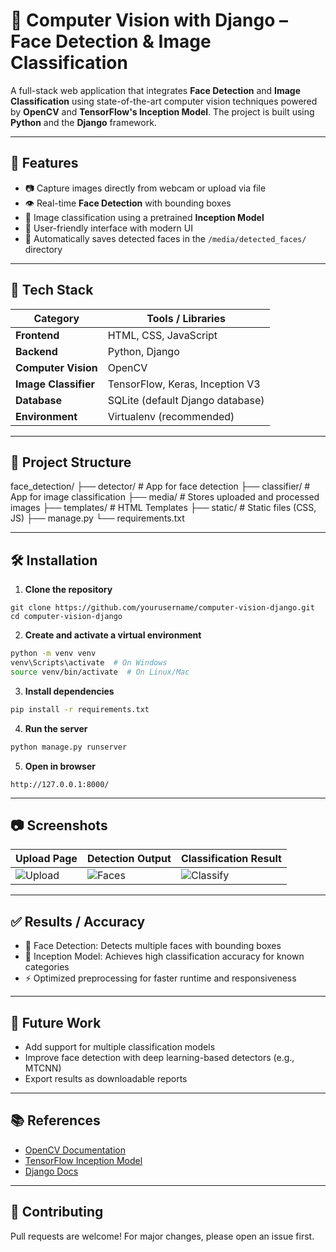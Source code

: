 # 🧠 Computer Vision with Django – Face Detection & Image Classification

A full-stack web application that integrates **Face Detection** and **Image Classification** using state-of-the-art computer vision techniques powered by **OpenCV** and **TensorFlow's Inception Model**. The project is built using **Python** and the **Django** framework.

---

## 🚀 Features

- 📷 Capture images directly from webcam or upload via file
- 👁️ Real-time **Face Detection** with bounding boxes
- 🧩 Image classification using a pretrained **Inception Model**
- 📂 User-friendly interface with modern UI
- 💾 Automatically saves detected faces in the `/media/detected_faces/` directory

---

## 📸 Tech Stack

| Category           | Tools / Libraries                         |
|--------------------|--------------------------------------------|
| **Frontend**       | HTML, CSS, JavaScript                      |
| **Backend**        | Python, Django                             |
| **Computer Vision**| OpenCV                                     |
| **Image Classifier**| TensorFlow, Keras, Inception V3           |
| **Database**       | SQLite (default Django database)           |
| **Environment**    | Virtualenv (recommended)                   |

---

## 📁 Project Structure


face\_detection/
├── detector/              # App for face detection
├── classifier/            # App for image classification
├── media/                 # Stores uploaded and processed images
├── templates/             # HTML Templates
├── static/                # Static files (CSS, JS)
├── manage.py
└── requirements.txt



---

## 🛠️ Installation

1. **Clone the repository**

```
git clone https://github.com/yourusername/computer-vision-django.git
cd computer-vision-django
````

2. **Create and activate a virtual environment**

```bash
python -m venv venv
venv\Scripts\activate  # On Windows
source venv/bin/activate  # On Linux/Mac
```

3. **Install dependencies**

```bash
pip install -r requirements.txt
```

4. **Run the server**

```bash
python manage.py runserver
```

5. **Open in browser**

```
http://127.0.0.1:8000/
```

---

## 📷 Screenshots

| Upload Page                       | Detection Output                   | Classification Result                 |
| --------------------------------- | ---------------------------------- | ------------------------------------- |
| ![Upload](screenshots/upload.png) | ![Faces](screenshots/detected.png) | ![Classify](screenshots/classify.png) |

---

## ✅ Results / Accuracy

* 👥 Face Detection: Detects multiple faces with bounding boxes
* 🧠 Inception Model: Achieves high classification accuracy for known categories
* ⚡ Optimized preprocessing for faster runtime and responsiveness

---

## 📌 Future Work

* Add support for multiple classification models
* Improve face detection with deep learning-based detectors (e.g., MTCNN)
* Export results as downloadable reports

---

## 📚 References

* [OpenCV Documentation](https://docs.opencv.org/)
* [TensorFlow Inception Model](https://www.tensorflow.org/tutorials/images/transfer_learning)
* [Django Docs](https://docs.djangoproject.com/)

---

## 🤝 Contributing

Pull requests are welcome! For major changes, please open an issue first.

